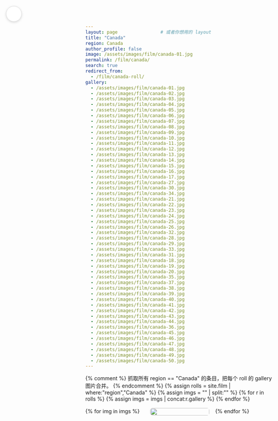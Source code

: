 ```yaml
---
layout: page                # 或者你想用的 layout
title: "Canada"
region: Canada
author_profile: false
image: /assets/images/film/canada-01.jpg
permalink: /film/canada/
search: true
redirect_from:
  - /film/canada-roll/
gallery:
  - /assets/images/film/canada-01.jpg
  - /assets/images/film/canada-02.jpg
  - /assets/images/film/canada-03.jpg
  - /assets/images/film/canada-04.jpg
  - /assets/images/film/canada-05.jpg
  - /assets/images/film/canada-06.jpg
  - /assets/images/film/canada-07.jpg
  - /assets/images/film/canada-08.jpg
  - /assets/images/film/canada-09.jpg
  - /assets/images/film/canada-10.jpg
  - /assets/images/film/canada-11.jpg
  - /assets/images/film/canada-12.jpg
  - /assets/images/film/canada-13.jpg
  - /assets/images/film/canada-14.jpg
  - /assets/images/film/canada-15.jpg
  - /assets/images/film/canada-16.jpg
  - /assets/images/film/canada-17.jpg
  - /assets/images/film/canada-27.jpg
  - /assets/images/film/canada-30.jpg
  - /assets/images/film/canada-34.jpg
  - /assets/images/film/canada-21.jpg
  - /assets/images/film/canada-22.jpg
  - /assets/images/film/canada-23.jpg
  - /assets/images/film/canada-24.jpg
  - /assets/images/film/canada-25.jpg
  - /assets/images/film/canada-26.jpg
  - /assets/images/film/canada-32.jpg
  - /assets/images/film/canada-28.jpg
  - /assets/images/film/canada-29.jpg
  - /assets/images/film/canada-33.jpg
  - /assets/images/film/canada-31.jpg
  - /assets/images/film/canada-18.jpg
  - /assets/images/film/canada-19.jpg
  - /assets/images/film/canada-20.jpg
  - /assets/images/film/canada-35.jpg
  - /assets/images/film/canada-37.jpg
  - /assets/images/film/canada-38.jpg
  - /assets/images/film/canada-39.jpg
  - /assets/images/film/canada-40.jpg
  - /assets/images/film/canada-41.jpg
  - /assets/images/film/canada-42.jpg
  - /assets/images/film/canada-43.jpg
  - /assets/images/film/canada-44.jpg
  - /assets/images/film/canada-36.jpg
  - /assets/images/film/canada-45.jpg
  - /assets/images/film/canada-46.jpg
  - /assets/images/film/canada-47.jpg
  - /assets/images/film/canada-48.jpg
  - /assets/images/film/canada-49.jpg
  - /assets/images/film/canada-50.jpg
---
```


<!-- 悬浮返回按钮 -->
<a class="back-btn" href="/film/" title="Back to Film">
  <i class="fas fa-arrow-left"></i>
</a>

<style>
/* —— 隐藏全站框架 —— */
.masthead, .page__footer, .page__sidebar{display:none!important;}

/* —— Masonry 瀑布流 —— */
.masonry{
  column-count:3; column-gap:1rem;
  max-width:960px; margin:1rem auto 2rem;
}
@media(max-width:900px){ .masonry{column-count:2;} }
@media(max-width:600px){ .masonry{column-count:1;} }

.masonry__item{break-inside:avoid;margin-bottom:1rem;}
.masonry__item img{width:100%;display:block;border-radius:6px;object-fit:cover;transition:transform .25s,box-shadow .25s;}
.masonry__item a{text-decoration:none;color:inherit;}

.masonry__item:hover img{transform:scale(1.04);box-shadow:0 8px 16px rgba(0,0,0,.25);}

/* —— 返回按钮样式 —— */
.back-btn{
  position:fixed;top:1rem;left:1rem;z-index:1000;
  width:40px;height:40px;border-radius:50%;
  background:#fff;border:1px solid #ddd;
  display:flex;align-items:center;justify-content:center;
  color:#333;text-decoration:none;
  box-shadow:0 2px 6px rgba(0,0,0,.15);
  transition:transform .2s,background .2s;
}
.back-btn:hover{background:#f5f5f5;transform:scale(1.08);}

/* —— 调整弹窗留白 —— */
.glightbox-container{
  background:rgba(0,0,0,.55)!important;   /* 0.55 越小越透，可改 0.4~0.7 */
}

.gslide-media{
  max-width:60vw !important;   /* 你喜欢的宽度 */
  border-radius:8px;
  box-shadow:0 10px 24px rgba(0,0,0,.35);
}

.gslide-inner{
  display:flex !important;
  align-items:center !important;     /* 垂直居中 */
  justify-content:center !important; /* 水平居中 */
  height:100%; width:100%;
}
</style>

{% comment %}
抓取所有 region == "Canada" 的条目，把每个 roll 的 gallery 图片合并。
{% endcomment %}
{% assign rolls = site.film | where:"region","Canada" %}
{% assign imgs  = "" | split:"" %}
{% for r in rolls %}
  {% assign imgs = imgs | concat:r.gallery %}
{% endfor %}

<div class="masonry js-gallery">
{% for img in imgs %}
  <div class="masonry__item">
    <a href="{{ img | relative_url }}">
      <img src="{{ img | relative_url }}" alt="">
    </a>
  </div>
{% endfor %}
</div>

<!-- ===== 轻量 GLightbox ===== -->
<link rel="stylesheet" href="https://unpkg.com/glightbox/dist/css/glightbox.min.css">
<script src="https://unpkg.com/glightbox/dist/js/glightbox.min.js"></script>
<script>
/* 初始化：所有 Masonry 里的 <a> 都进 Lightbox */
document.addEventListener('DOMContentLoaded', () => {
  GLightbox({
    selector: '.masonry__item a',
    touchNavigation: true,
    loop: true,
    zoomable: false,          // 不要滚轮缩放
    width: '70vw', height: '75vh',  // 和你前面想要的“弹窗”尺寸一致
    slideEffect: 'zoom'
  });
});
</script>

